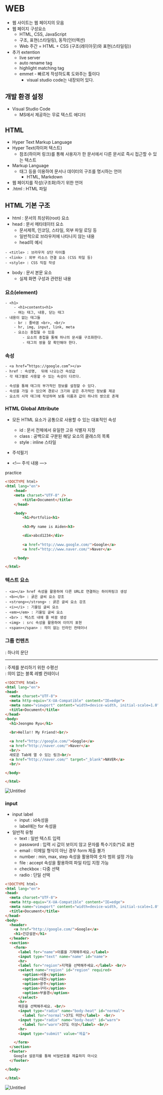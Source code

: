 # WEB


- 웹 사이트는 웹 페이지의 모음
- 웹 페이지 구성요소
    - HTML, CSS, JavaScript
    - 구조, 표현(스타일링), 동작(인터렉션)
    - Web 주간 = HTML + CSS (구조(레이아웃)와 표현(스타일링))
- 추가 extention
    - live server
    - auto rename tag
    - highlight matching tag
    - emmet - 빠르게 작성하도록 도와주는 툴이다
        - visual studio code는 내장되어 있다.

## 개발 환경 설정

- Visual Studio Code
    - MS에서 제공하는 무료 텍스트 에디터

## HTML

- Hyper Text Markup Language
- Hyper Text(하이퍼 텍스트)
    - 참조(하이퍼 링크)를 통해 사용자가 한 문서에서 다른 문서로 즉시 접근할 수 있는 텍스트
- Markup Language
    - 태그 등을 이용하여 문서나 데이터의 구조를 명시하는 언어
        - HTML, Markdown
- 웹 페이지를 작성(구조화)하기 위한 언어
- .html : HTML 파일

## HTML 기본 구조

- html : 문서의 최상위(root) 요소
- head : 문서 메타데이터 요소
    - 문서제목, 인코딩, 스타일, 외부 파일 로딩 등
    - 일반적으로 브라우저에 나타나지 않는 내용
    - head의 예시

```
- <title> : 브라우저 상단 타이틀
- <link> : 외부 리소스 연결 요소 (CSS 파일 등)
- <style> : CSS 직접 작성
```

- body : 문서 본문 요소
    - 실제 화면 구성과 관련된 내용

### 요소(element)

```
- <h1>
    - <h1>contents<h1>
    - 여는 태그, 내용, 닫는 태그
- 내용이 없는 태그들
    - br : 줄바꿈 <br>, <br/>
    - hr, img, input, link, meta
    - 요소는 중첩될 수 있음
        - 요소의 중첩을 통해 하나의 문서를 구조화한다.
        - 태그의 쌍을 잘 확인해야 한다.
```

### 속성

```
- <a href=”https://google.com”></a>
- href : 속성명,  뒤에 나오는건 속성값
- 각 태그별로 사용할 수 있는 속성이 다르다.

- 속성을 통해 태그의 부가적인 정보를 설정할 수 있다.
- 속성을 가질 수 있으며 경로나 크기와 같은 추가적인 정보를 제공
- 요소의 시작 태그에 작성하며 보통 이름과 값이 하나의 쌍으로 존재
```

### HTML Global Attribute

- 모든 HTML 요소가 공통으로 사용할 수 있는 대표적인 속성
    - id : 문서 전체에서 유일한 고유 식별자 지정
    - class : 공백으로 구분된 해당 요소의 클래스의 목록
    - style : inline 스타일

- 주석필기
- <!— 주석 내용 —>

practice

```html
<!DOCTYPE html>
<html lang="en">
    <head>
    <meta charset="UTF-8" />
        <title>Document</title>
    </head>

    <body>
        <h1>Portfolio<h1>
        
        <h3>My name is Aiden<h3>

        <div>abcd1234</div>
        
        <a href="http://www.google.com/">Google</a>
        <a href="http://www.naver.com/">Naver</a>

    </body>

</html>
```


### 텍스트 요소
```
- <a></a> href 속성을 활용하여 다른 URL로 연결하는 하이퍼링크 생성
- <b></b> : 굵은 글씨 요소 강조
- <strong></strong> : 굵은 글씨 요소 강조
- <i></i> : 기울임 글씨 요소
- <em></em> : 기울임 글씨 요소
- <br> : 텍스트 내에 줄 바꿈 생성
- <img> : src 속성을 활용하여 이미지 표현
- <span></span> : 의미 없는 인라인 컨테이너
```


### 그룹 컨텐츠

<p></p> : 하나의 문단

<hr> : 주제를 분리하기 위한 수평선

<div></div> : 의미 없는 블록 레벨 컨테이너

```html
<!DOCTYPE html>
<html lang="en">
<head>
  <meta charset="UTF-8">
  <meta http-equiv="X-UA-Compatible" content="IE=edge">
  <meta name="viewport" content="width=device-width, initial-scale=1.0">
  <title>Document</title>
</head>
<body>
  <h1>Jeongmo Ryu</h1>
  
  <br>Hello!! My Friend!<br/>

  <a href="http://google.com/">Goggle</a>
  <a href="http://naver.com/">Naver</a>
  <br/>
  새로운 Tab에 열 수 있는 링크<br/>
  <a href="http://naver.com/" target="_blank">NAVER</a>
  <br/>

</body>

</html>
```

![Untitled](https://s3.us-west-2.amazonaws.com/secure.notion-static.com/af14bdb1-bc9f-489b-bd1b-ab21c0ced7c1/Untitled.png?X-Amz-Algorithm=AWS4-HMAC-SHA256&X-Amz-Content-Sha256=UNSIGNED-PAYLOAD&X-Amz-Credential=AKIAT73L2G45EIPT3X45%2F20230308%2Fus-west-2%2Fs3%2Faws4_request&X-Amz-Date=20230308T235021Z&X-Amz-Expires=86400&X-Amz-Signature=cf9d5b11ed6e2ded8c01f4cc4634b5a879848c2c5708ff461aec748be373482d&X-Amz-SignedHeaders=host&response-content-disposition=filename%3D%22Untitled.png%22&x-id=GetObject)

### input

- input label
    - input : id속성을
    - label에는 for 속성을
- 일반적 유형
    - text : 일반 텍스트 입력
    - password : 입력 시 값이 보이지 않고 문자를 특수기호(*)로 표현
    - email : 이메일 형식이 아닌 경우 form 제출 불가
    - number : min, max, step 속성을 활용하여 숫자 범위 설정 가능
    - file : accept 속성을 활용하여 파일 타입 지정 가능
    - checkbox  : 다중 선택
    - radio : 단일 선택

```html
<!DOCTYPE html>
<html lang="en">
<head>
  <meta charset="UTF-8">
  <meta http-equiv="X-UA-Compatible" content="IE=edge">
  <meta name="viewport" content="width=device-width, initial-scale=1.0">
  <title>Document</title>
</head>
<body>
  <header>
    <a href="http://google.com/">Google</a>
    <h1>건강설문</h1>
  </header>
  <section>
    <form>
      <label for="name">이름을 기재해주세요.</label>
      <input type="text" name="name" id="name">
      <hr>
      <label for="region">지역을 선택해주세요.</label> <br/>
      <select name="region" id="region" required>
        <option>서울</option>
        <option>대전</option>
        <option>광주</option>
        <option>구미</option>
        <option>부울경</option>
      </select>
      <hr>
      체온을 선택해주세요. <br/>
      <input type="radio" name="body-heat" id="normal">
        <label for="normal">37도 미만</label>  <br/>
      <input type="radio" name="body-heat" id="warn">
        <label for="warn">37도 이상</label> <br/>
      <hr>
      <input type="submit" value="제출">

    </form>
  </section>
  <footer>
    Google 설문지를 통해 비밀번호를 제출하지 마시오
  </footer>

</body>

</html>
```

![Untitled](https://s3.us-west-2.amazonaws.com/secure.notion-static.com/bf31efe3-8eca-461c-9b09-bca832d314b0/Untitled.png?X-Amz-Algorithm=AWS4-HMAC-SHA256&X-Amz-Content-Sha256=UNSIGNED-PAYLOAD&X-Amz-Credential=AKIAT73L2G45EIPT3X45%2F20230308%2Fus-west-2%2Fs3%2Faws4_request&X-Amz-Date=20230308T235039Z&X-Amz-Expires=86400&X-Amz-Signature=048b6a68b9f02f4f4853252ec00098aaa87efec3cb58a84efb83657c12966842&X-Amz-SignedHeaders=host&response-content-disposition=filename%3D%22Untitled.png%22&x-id=GetObject)
